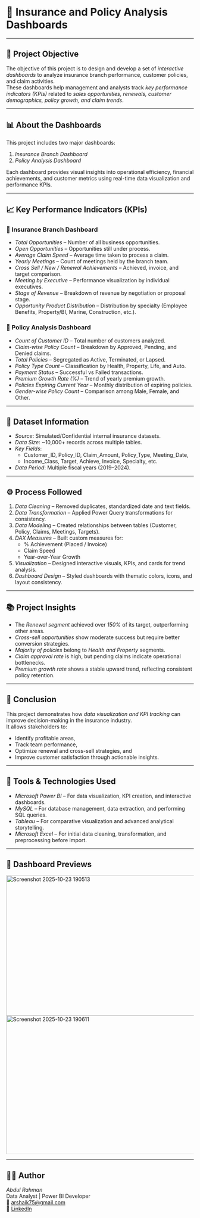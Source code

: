 # 🧾 Insurance and Policy Analysis Dashboards 



---

## 🎯 Project Objective
The objective of this project is to design and develop a set of *interactive dashboards* to analyze insurance branch performance, customer policies, and claim activities.  
These dashboards help management and analysts track *key performance indicators (KPIs)* related to *sales opportunities, renewals, customer demographics, policy growth, and claim trends*.

---

## 📊 About the Dashboards
This project includes two major dashboards:
1. *Insurance Branch Dashboard*
2. *Policy Analysis Dashboard*

Each dashboard provides visual insights into operational efficiency, financial achievements, and customer metrics using real-time data visualization and performance KPIs.

---

## 📈 Key Performance Indicators (KPIs)

### 🔹 Insurance Branch Dashboard
- *Total Opportunities* – Number of all business opportunities.  
- *Open Opportunities* – Opportunities still under process.  
- *Average Claim Speed* – Average time taken to process a claim.  
- *Yearly Meetings* – Count of meetings held by the branch team.  
- *Cross Sell / New / Renewal Achievements* – Achieved, invoice, and target comparison.  
- *Meeting by Executive* – Performance visualization by individual executives.  
- *Stage of Revenue* – Breakdown of revenue by negotiation or proposal stage.  
- *Opportunity Product Distribution* – Distribution by specialty (Employee Benefits, Property/BI, Marine, Construction, etc.).

### 🔹 Policy Analysis Dashboard
- *Count of Customer ID* – Total number of customers analyzed.  
- *Claim-wise Policy Count* – Breakdown by Approved, Pending, and Denied claims.  
- *Total Policies* – Segregated as Active, Terminated, or Lapsed.  
- *Policy Type Count* – Classification by Health, Property, Life, and Auto.  
- *Payment Status* – Successful vs Failed transactions.  
- *Premium Growth Rate (%)* – Trend of yearly premium growth.  
- *Policies Expiring Current Year* – Monthly distribution of expiring policies.  
- *Gender-wise Policy Count* – Comparison among Male, Female, and Other.

---

## 🧮 Dataset Information
- *Source*: Simulated/Confidential internal insurance datasets.  
- *Data Size*: ~10,000+ records across multiple tables.  
- *Key Fields*:  
  - Customer_ID, Policy_ID, Claim_Amount, Policy_Type, Meeting_Date,  
  - Income_Class, Target, Achieve, Invoice, Specialty, etc.  
- *Data Period*: Multiple fiscal years (2019–2024).

---

## ⚙ Process Followed
1. *Data Cleaning* – Removed duplicates, standardized date and text fields.  
2. *Data Transformation* – Applied Power Query transformations for consistency.  
3. *Data Modeling* – Created relationships between tables (Customer, Policy, Claims, Meetings, Targets).  
4. *DAX Measures* – Built custom measures for:  
   - % Achievement (Placed / Invoice)  
   - Claim Speed  
   - Year-over-Year Growth  
5. *Visualization* – Designed interactive visuals, KPIs, and cards for trend analysis.  
6. *Dashboard Design* – Styled dashboards with thematic colors, icons, and layout consistency.

---

## 📚 Project Insights
- The *Renewal segment* achieved over *150%* of its target, outperforming other areas.  
- *Cross-sell opportunities* show moderate success but require better conversion strategies.  
- *Majority of policies* belong to *Health and Property* segments.  
- *Claim approval rate* is high, but pending claims indicate operational bottlenecks.  
- *Premium growth rate* shows a stable upward trend, reflecting consistent policy retention.

---

## 🏁 Conclusion
This project demonstrates how *data visualization and KPI tracking* can improve decision-making in the insurance industry.  
It allows stakeholders to:
- Identify profitable areas,  
- Track team performance,  
- Optimize renewal and cross-sell strategies, and  
- Improve customer satisfaction through actionable insights.

---

## 🧠 Tools & Technologies Used
- *Microsoft Power BI* – For data visualization, KPI creation, and interactive dashboards.  
- *MySQL* – For database management, data extraction, and performing SQL queries.  
- *Tableau* – For comparative visualization and advanced analytical storytelling.  
- *Microsoft Excel* – For initial data cleaning, transformation, and preprocessing before import.
---

## 📸 Dashboard Previews

<img width="668" height="376" alt="Screenshot 2025-10-23 190513" src="https://github.com/user-attachments/assets/f72d934b-dcf5-4e18-bfe6-ff7c4ae1e54b" />
<img width="667" height="373" alt="Screenshot 2025-10-23 190611" src="https://github.com/user-attachments/assets/a3d93e2e-2a81-43ab-8424-7c06c1d0d968" />


---

## 👨‍💻 Author
*Abdul Rahman*  
Data Analyst | Power BI Developer  
📧 [arshaik75@gmail.com](mailto:arshaik75@gmail.com)  
🔗 [LinkedIn](https://www.linkedin.com/in/-abdul-rahman)
